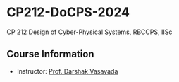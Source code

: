 # CP212-DoCPS-2024

CP 212 Design of Cyber-Physical Systems, RBCCPS, IISc

## Course Information

- Instructor: [Prof. Darshak Vasavada](https://cps.iisc.ac.in/faculty/)

